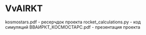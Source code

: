 # VvAIRKT
kosmostars.pdf - ресерчдок проекта
rocket_calculations.py - код симуляций 
ВВАИРКТ_КОСМОСТАРС.pdf - презентация проекта  
